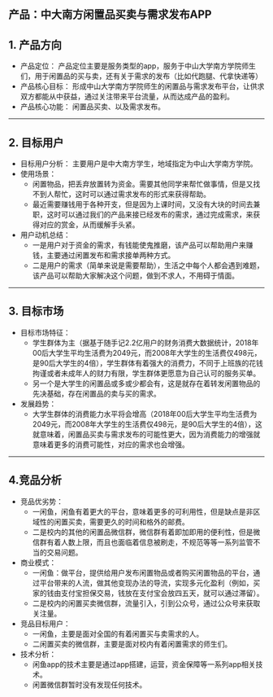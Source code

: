 ## 产品：中大南方闲置品买卖与需求发布APP

## 1. 产品方向
- 产品定位：
产品定位主要是服务类型的app，服务于中山大学南方学院师生们，用于闲置品的买与卖，还有关于需求的发布（比如代跑腿、代拿快递等）
- 产品核心目标：
形成中山大学南方学院师生的闲置品与需求发布平台，让供求双方都能从中获益，通过关注带来平台流量，从而达成产品的盈利。
- 产品核心功能：
闲置品买卖、以及需求发布。

***  

## 2. 目标用户
- 目标用户分析：
主要用户是中大南方学生，地域指定为中山大学南方学院。
- 使用场景：
    - 闲置物品，把丢弃放置转为资金。需要其他同学来帮忙做事情，但是又找不到人帮忙，这时可以通过需求发布的形式来获得帮助。
    - 最近需要赚钱用于各种开支，但是因为上课时间，又没有大块的时间去兼职，这时可以通过我们的产品来接已经发布的需求，通过完成需求，来获得对应的赏金，从而缓解手头紧。
- 用户动机总结：
    - 一是用户对于资金的需求，有钱能使鬼推磨，该产品可以帮助用户来赚钱，主要通过闲置发布和需求接单两种方式。
    - 二是用户的需求（简单来说是需要帮助），生活之中每个人都会遇到难题，该产品可以帮助大家解决这个问题，做到不求人，不用碍于情面。

***   

## 3. 目标市场
- 目标市场特征：
    - 学生群体为主（据基于随手记2.2亿用户的财务消费大数据统计，2018年00后大学生平均生活费为2049元，而2008年大学生的生活费仅498元，是90后大学生的4倍），学生群体有着强大的消费力，不同于上班族的花钱拘谨或者未成年人的财力有限，学生群体更愿意为自己认可的服务买单。
    - 另一个是大学生的闲置品或多或少都会有，这是就存在着转发闲置物品的先决基础，存在闲置品的卖与买的需求。
- 发展趋势：
    - 大学生群体的消费能力水平将会增高（2018年00后大学生平均生活费为2049元，而2008年大学生的生活费仅498元，是90后大学生的4倍），这就意味着，闲置品买卖与需求发布的可能性更大，因为消费能力的增强就意味着更多的消费可能性，对应的需求也会增强。

***   

## 4.竞品分析
- 竞品优劣势：
    - 一闲鱼，闲鱼有着更大的平台，意味着更多的可利用性，但是缺点是非区域性的闲置买卖，需要更久的时间和格外的邮费。
    - 二是校内的其他的闲置品微信群，微信群有着即加即用的便利性，但是微信群有着人数上限，而且也面临着信息被刷走，不规范等等一系列监管不当的交易问题。
- 商业模式：
    - 一闲鱼：做平台，提供给用户发布闲置物品或者购买闲置物品的平台，通过平台带来的人流，做其他变现办法的导流，实现多元化盈利（例如，买家的钱由支付宝担保交易，钱放在支付宝会放四五天，就可以通过滞留）。
    - 二是校内的闲置买卖微信群，流量引入，引到公众号，通过公众号来获取关注量。
- 竞品目标用户：
    - 一闲鱼，主要是面对全国的有着闲置买与卖需求的人。
    - 二闲置买卖的微信群，主要是面对校内有着闲置需求的师生们。
- 技术分析：
    - 闲鱼app的技术主要是通过app搭建，运营，资金保障等一系列app相关技术。
    - 闲置微信群暂时没有发现任何技术。
